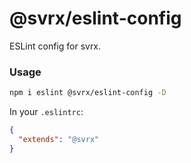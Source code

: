 # @svrx/eslint-config

ESLint config for svrx.


### Usage

```bash
npm i eslint @svrx/eslint-config -D
```

In your `.eslintrc`:

```json
{
  "extends": "@svrx"
}
```